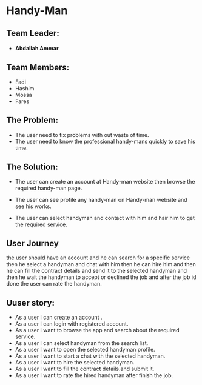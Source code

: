 # Handy-Man

## Team Leader: 
  * #### Abdallah Ammar

## Team Members:
 * Fadi
 * Hashim
 * Mossa
 * Fares


## The Problem:
  * The user need to fix problems with out waste of time.
  * The user need to know the professional handy-mans quickly to save his time.

## The Solution:
   * The user can create an account at Handy-man website then browse the required handy-man page.

  * The user can see profile any handy-man on Handy-man website and see his works.

  * The user can select handyman and contact with him and hair him to get the required service.

## User Journey 
the user should have an account and he can search for a specific service then he select a handyman and chat with him then he can hire him and then he can fill the contract details and send it to the selected handyman and then he wait the handyman to accept or declined the job and after the job id done the user can rate the handyman.



## Uuser story:
* As a user I can create an account .
* As a user I can login with registered account.
* As a user I want to browse the app and search about the required service.
* As a user I can select handyman from the search list.
* As a user I want to open the selected handyman profile.
* As a user I want to start a chat with the selected handyman.
* As a user I want to hire the selected handyman.
* As a user I want to fill the contract details.and submit it.
* As a user I want to rate the hired handyman after finish the job.
